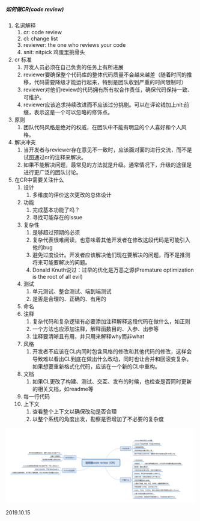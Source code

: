 ##### 如何做CR(code review)
1. 名词解释
   1. cr: code review
   2. cl: change list
   3. reviewer: the one who reviews your code
   4. snit: nitpick 鸡蛋里挑骨头
2. cr 标准
   1. 开发人员必须在自己负责的任务上有所进展
   2. reviewer要确保整个代码库的整体代码质量不会越来越差（随着时间的推移，代码需要降级才能运行起来，特别是团队收到严重的时间限制时）
   3. reviewer对他们review的代码拥有所有权合作责任，确保代码保持一致、可维护。
   4. reviewer应该追求持续改进而不应该过分挑剔。可以在评论钱加上nit:前缀，表示这是一个可以忽略的修饰点。
3. 原则
   1. 团队代码风格是绝对的权威，在团队中不能有明显的个人喜好和个人风格。
4. 解决冲突
   1. 当开发者与reviewer存在意见不一致时，应该面对面的进行交流，而不是试图通过cr的注释来解决。
   2. 如果不能解决问题，最常见的方法就是升级。通常情况下，升级的途径是进行更广泛的团队讨论。
5. 在CR中需要关注什么
   1. 设计
      1. 多维度的评价这次更改的总体设计
   2. 功能
      1. 完成基本功能了吗？
      2. 寻找可能存在的issue
   3. 复杂性
      1. 是够超过预期的必须
      2. 复杂代表很难阅读，也意味着其他开发者在修改这段代码是可能引入他的bug
      3. 避免过度设计。开发者应该解决他们现在要解决的问题，而不是推测将来可能要解决的问题。
      4. Donald Knuth说过：过早的优化是万恶之源(Premature optimization is the root of all evil)
   4. 测试
      1. 单元测试、整合测试、端到端测试
      2. 是否是合理的、正确的、有用的
   5. 命名
   6. 注释
      1. 复杂代码和复杂逻辑有必要添加注释解释这段代码在做什么，如正则
      2. 一个方法也应添加注释，解释函数目的、入参、出参等
      3. 注释要清晰且有用，并只用来解释why而非what
   7. 风格
      1. 开发者不应该在CL内同时包含风格的修改和其他代码的修改，这样会导致难以看出CL到底在做出什么改动，同时也让合并和回滚变复杂。如果想要重新格式化代码，应该在一个新的CL中重构。
   8. 文档
      1. 如果CL更改了构建、测试、交互、发布的时候，也检查是否同时更新的相关文档，如readme等
   9. 每一行代码
   10. 上下文
       1. 查看整个上下文以确保改动是否合理
       2. 以整个系统的角度出发，勘察是否增加了不必要的复杂度

![alt 如何code review 思维导图](https://raw.githubusercontent.com/EarlyBirdss/FrontEnd-Notes/feature-general/images/how_to_do_code_review.png)

2019.10.15